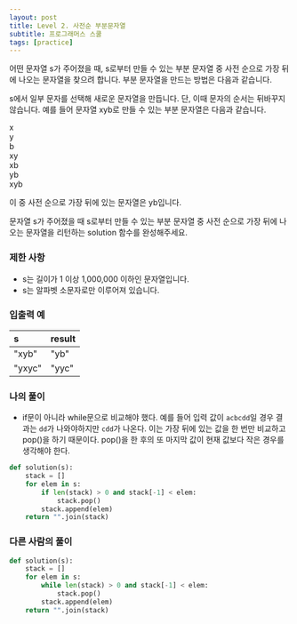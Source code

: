 ```yaml
---
layout: post
title: Level 2. 사전순 부분문자열
subtitle: 프로그래머스 스쿨
tags: [practice]
---
```


어떤 문자열 s가 주어졌을 때, s로부터 만들 수 있는 부분 문자열 중 사전 순으로 가장 뒤에 나오는 문자열을 찾으려 합니다. 부분 문자열을 만드는 방법은 다음과 같습니다.

s에서 일부 문자를 선택해 새로운 문자열을 만듭니다.
단, 이때 문자의 순서는 뒤바꾸지 않습니다.
예를 들어 문자열 xyb로 만들 수 있는 부분 문자열은 다음과 같습니다.

x  
y  
b  
xy  
xb  
yb  
xyb

이 중 사전 순으로 가장 뒤에 있는 문자열은 yb입니다.

문자열 s가 주어졌을 때 s로부터 만들 수 있는 부분 문자열 중 사전 순으로 가장 뒤에 나오는 문자열을 리턴하는 solution 함수를 완성해주세요.

### 제한 사항
* s는 길이가 1 이상 1,000,000 이하인 문자열입니다.
* s는 알파벳 소문자로만 이루어져 있습니다.

### 입출력 예

| s | result |
| :--- | :--- |
| "xyb" | "yb" |
| "yxyc" | "yyc" |

### 나의 풀이
* if문이 아니라 while문으로 비교해야 했다. 예를 들어 입력 값이 `acbcdd`일 경우 결과는 `dd`가 나와야하지만 `cdd`가 나온다. 이는 가장 뒤에 있는 값을 한 번만 비교하고 pop()을 하기 때문이다. pop()을 한 후의 또 마지막 값이 현재 값보다 작은 경우를 생각해야 한다.

```python
def solution(s):
    stack = []
    for elem in s:
        if len(stack) > 0 and stack[-1] < elem:
            stack.pop()
        stack.append(elem)
    return "".join(stack)
```
### 다른 사람의 풀이
```python
def solution(s):
    stack = []
    for elem in s:
        while len(stack) > 0 and stack[-1] < elem:
            stack.pop()
        stack.append(elem)
    return "".join(stack)
```